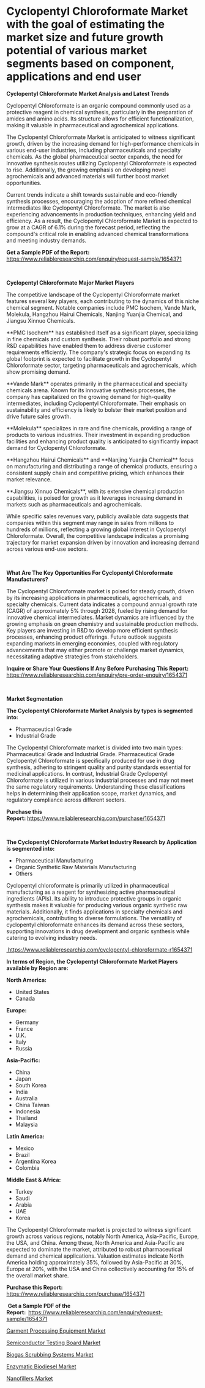 <p><h1>Cyclopentyl Chloroformate Market with the goal of estimating the market size and future growth potential of various market segments based on component, applications and end user</h1></p><p><strong>Cyclopentyl Chloroformate Market Analysis and Latest Trends</strong></p>
<p><p>Cyclopentyl Chloroformate is an organic compound commonly used as a protective reagent in chemical synthesis, particularly in the preparation of amides and amino acids. Its structure allows for efficient functionalization, making it valuable in pharmaceutical and agrochemical applications.</p><p>The Cyclopentyl Chloroformate Market is anticipated to witness significant growth, driven by the increasing demand for high-performance chemicals in various end-user industries, including pharmaceuticals and specialty chemicals. As the global pharmaceutical sector expands, the need for innovative synthesis routes utilizing Cyclopentyl Chloroformate is expected to rise. Additionally, the growing emphasis on developing novel agrochemicals and advanced materials will further boost market opportunities.</p><p>Current trends indicate a shift towards sustainable and eco-friendly synthesis processes, encouraging the adoption of more refined chemical intermediates like Cyclopentyl Chloroformate. The market is also experiencing advancements in production techniques, enhancing yield and efficiency. As a result, the Cyclopentyl Chloroformate Market is expected to grow at a CAGR of 6.1% during the forecast period, reflecting the compound's critical role in enabling advanced chemical transformations and meeting industry demands.</p></p>
<p><strong>Get a Sample PDF of the Report:&nbsp;</strong> <a href="https://www.reliableresearchiq.com/enquiry/request-sample/1654371?utm_campaign=2333&utm_medium=2&utm_source=Github&utm_content=ia&utm_term=02042025&utm_id=cyclopentyl-chloroformate">https://www.reliableresearchiq.com/enquiry/request-sample/1654371</a></p>
<p>&nbsp;</p>
<p><strong>Cyclopentyl Chloroformate Major Market Players</strong></p>
<p><p>The competitive landscape of the Cyclopentyl Chloroformate market features several key players, each contributing to the dynamics of this niche chemical segment. Notable companies include PMC Isochem, Vande Mark, Molekula, Hangzhou Hairui Chemicals, Nanjing Yuanjia Chemical, and Jiangsu Xinnuo Chemicals.</p><p>**PMC Isochem** has established itself as a significant player, specializing in fine chemicals and custom synthesis. Their robust portfolio and strong R&D capabilities have enabled them to address diverse customer requirements efficiently. The company's strategic focus on expanding its global footprint is expected to facilitate growth in the Cyclopentyl Chloroformate sector, targeting pharmaceuticals and agrochemicals, which show promising demand.</p><p>**Vande Mark** operates primarily in the pharmaceutical and specialty chemicals arena. Known for its innovative synthesis processes, the company has capitalized on the growing demand for high-quality intermediates, including Cyclopentyl Chloroformate. Their emphasis on sustainability and efficiency is likely to bolster their market position and drive future sales growth.</p><p>**Molekula** specializes in rare and fine chemicals, providing a range of products to various industries. Their investment in expanding production facilities and enhancing product quality is anticipated to significantly impact demand for Cyclopentyl Chloroformate. </p><p>**Hangzhou Hairui Chemicals** and **Nanjing Yuanjia Chemical** focus on manufacturing and distributing a range of chemical products, ensuring a consistent supply chain and competitive pricing, which enhances their market relevance.</p><p>**Jiangsu Xinnuo Chemicals**, with its extensive chemical production capabilities, is poised for growth as it leverages increasing demand in markets such as pharmaceuticals and agrochemicals.</p><p>While specific sales revenues vary, publicly available data suggests that companies within this segment may range in sales from millions to hundreds of millions, reflecting a growing global interest in Cyclopentyl Chloroformate. Overall, the competitive landscape indicates a promising trajectory for market expansion driven by innovation and increasing demand across various end-use sectors.</p></p>
<p>&nbsp;</p>
<p><strong>What Are The Key Opportunities For Cyclopentyl Chloroformate Manufacturers?</strong></p>
<p><p>The Cyclopentyl Chloroformate market is poised for steady growth, driven by its increasing applications in pharmaceuticals, agrochemicals, and specialty chemicals. Current data indicates a compound annual growth rate (CAGR) of approximately 5% through 2028, fueled by rising demand for innovative chemical intermediates. Market dynamics are influenced by the growing emphasis on green chemistry and sustainable production methods. Key players are investing in R&D to develop more efficient synthesis processes, enhancing product offerings. Future outlook suggests expanding markets in emerging economies, coupled with regulatory advancements that may either promote or challenge market dynamics, necessitating adaptive strategies from stakeholders.</p></p>
<p><strong>Inquire or Share Your Questions If Any Before Purchasing This Report:</strong> <a href="https://www.reliableresearchiq.com/enquiry/pre-order-enquiry/1654371?utm_campaign=2333&utm_medium=2&utm_source=Github&utm_content=ia&utm_term=02042025&utm_id=cyclopentyl-chloroformate">https://www.reliableresearchiq.com/enquiry/pre-order-enquiry/1654371</a></p>
<p>&nbsp;</p>
<p><strong>Market Segmentation</strong></p>
<p><strong>The Cyclopentyl Chloroformate Market Analysis by types is segmented into:</strong></p>
<p><ul><li>Pharmaceutical Grade</li><li>Industrial Grade</li></ul></p>
<p><p>The Cyclopentyl Chloroformate market is divided into two main types: Pharmaceutical Grade and Industrial Grade. Pharmaceutical Grade Cyclopentyl Chloroformate is specifically produced for use in drug synthesis, adhering to stringent quality and purity standards essential for medicinal applications. In contrast, Industrial Grade Cyclopentyl Chloroformate is utilized in various industrial processes and may not meet the same regulatory requirements. Understanding these classifications helps in determining their application scope, market dynamics, and regulatory compliance across different sectors.</p></p>
<p><strong>Purchase this Report:&nbsp;</strong><a href="https://www.reliableresearchiq.com/purchase/1654371?utm_campaign=2333&utm_medium=2&utm_source=Github&utm_content=ia&utm_term=02042025&utm_id=cyclopentyl-chloroformate">https://www.reliableresearchiq.com/purchase/1654371</a></p>
<p>&nbsp;</p>
<p><strong>The Cyclopentyl Chloroformate Market Industry Research by Application is segmented into:</strong></p>
<p><ul><li>Pharmaceutical Manufacturing</li><li>Organic Synthetic Raw Materials Manufacturing</li><li>Others</li></ul></p>
<p><p>Cyclopentyl chloroformate is primarily utilized in pharmaceutical manufacturing as a reagent for synthesizing active pharmaceutical ingredients (APIs). Its ability to introduce protective groups in organic synthesis makes it valuable for producing various organic synthetic raw materials. Additionally, it finds applications in specialty chemicals and agrochemicals, contributing to diverse formulations. The versatility of cyclopentyl chloroformate enhances its demand across these sectors, supporting innovations in drug development and organic synthesis while catering to evolving industry needs.</p></p>
<p><a href="https://www.reliableresearchiq.com/cyclopentyl-chloroformate-r1654371?utm_campaign=2333&utm_medium=2&utm_source=Github&utm_content=ia&utm_term=02042025&utm_id=cyclopentyl-chloroformate">&nbsp;https://www.reliableresearchiq.com/cyclopentyl-chloroformate-r1654371</a></p>
<p><strong>In terms of Region, the Cyclopentyl Chloroformate Market Players available by Region are:</strong></p>
<p>
    <p> <strong> North America: </strong>
        <ul>
            <li>United States</li>
            <li>Canada</li>
        </ul>
        </p> 
    <p> <strong> Europe: </strong>
        <ul>
            <li>Germany</li>
            <li>France</li>
            <li>U.K.</li>
            <li>Italy</li>
            <li>Russia</li>
        </ul>
        </p> 
    <p> <strong> Asia-Pacific: </strong>
        <ul>
            <li>China</li>
            <li>Japan</li>
            <li>South Korea</li>
            <li>India</li>
            <li>Australia</li>
            <li>China Taiwan</li>
            <li>Indonesia</li>
            <li>Thailand</li>
            <li>Malaysia</li>
        </ul>
        </p> 
    <p> <strong> Latin America: </strong>
        <ul>
            <li>Mexico</li>
            <li>Brazil</li>
            <li>Argentina Korea</li>
            <li>Colombia</li>
        </ul>
        </p> 
    <p> <strong> Middle East & Africa: </strong>
        <ul>
            <li>Turkey</li>
            <li>Saudi</li>
            <li>Arabia</li>
            <li>UAE</li>
            <li>Korea</li>
        </ul>
    </p>
    </p>
<p><p>The Cyclopentyl Chloroformate market is projected to witness significant growth across various regions, notably North America, Asia-Pacific, Europe, the USA, and China. Among these, North America and Asia-Pacific are expected to dominate the market, attributed to robust pharmaceutical demand and chemical applications. Valuation estimates indicate North America holding approximately 35%, followed by Asia-Pacific at 30%, Europe at 20%, with the USA and China collectively accounting for 15% of the overall market share.</p></p>
<p><strong>Purchase this Report: </strong><a href="https://www.reliableresearchiq.com/purchase/1654371?utm_campaign=2333&utm_medium=2&utm_source=Github&utm_content=ia&utm_term=02042025&utm_id=cyclopentyl-chloroformate">https://www.reliableresearchiq.com/purchase/1654371</a></p>
<p>&nbsp;<strong>Get a Sample PDF of the Report:&nbsp;&nbsp;</strong><a href="https://www.reliableresearchiq.com/enquiry/request-sample/1654371?utm_campaign=2333&utm_medium=2&utm_source=Github&utm_content=ia&utm_term=02042025&utm_id=cyclopentyl-chloroformate">https://www.reliableresearchiq.com/enquiry/request-sample/1654371</a></p>
<p><strong></strong></p>
<p><p><a href="https://www.linkedin.com/pulse/aligning-strategies-garment-processing-equipment-market-ygrxe?utm_campaign=2333&utm_medium=2&utm_source=Github&utm_content=ia&utm_term=02042025&utm_id=cyclopentyl-chloroformate">Garment Processing Equipment Market</a></p><p><a href="https://www.linkedin.com/pulse/overview-semiconductor-testing-board-markets-expected-compoundannual-wtkye?utm_campaign=2333&utm_medium=2&utm_source=Github&utm_content=ia&utm_term=02042025&utm_id=cyclopentyl-chloroformate">Semiconductor Testing Board Market</a></p><p><a href="https://www.linkedin.com/pulse/projecting-biogas-scrubbing-systems-markets-future-thorough-m2cee?utm_campaign=2333&utm_medium=2&utm_source=Github&utm_content=ia&utm_term=02042025&utm_id=cyclopentyl-chloroformate">Biogas Scrubbing Systems Market</a></p><p><a href="https://github.com/bawksmaedamu/Market-Research-Report-List-1/blob/main/enzymatic-biodiesel-market.md?utm_campaign=2333&utm_medium=2&utm_source=Github&utm_content=ia&utm_term=02042025&utm_id=cyclopentyl-chloroformate">Enzymatic Biodiesel Market</a></p><p><a href="https://github.com/agemakisel4b/Market-Research-Report-List-1/blob/main/nanofillers-market.md?utm_campaign=2333&utm_medium=2&utm_source=Github&utm_content=ia&utm_term=02042025&utm_id=cyclopentyl-chloroformate">Nanofillers Market</a></p></p>